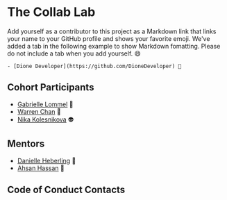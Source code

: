 # The Collab Lab

Add yourself as a contributor to this project as a Markdown link that links your name to your GitHub profile and shows your favorite emoji. We've added a tab in the following example to show Markdown fomatting. Please do not include a tab when you add yourself. 😄

    - [Dione Developer](https://github.com/DioneDeveloper) 💅

## Cohort Participants

- [Gabrielle Lommel](https://github.com/granolagabrielle) :seedling:
- [Warren Chan](https://github.com/warrenchan13) 💪
- [Nika Kolesnikova](https://github.com/kweeuhree) 👽

## Mentors

- [Danielle Heberling](https://github.com/deeheber) 🧐
- [Ahsan Hassan](https://github.com/ahsanatzapier) 🚀

## Code of Conduct Contacts
